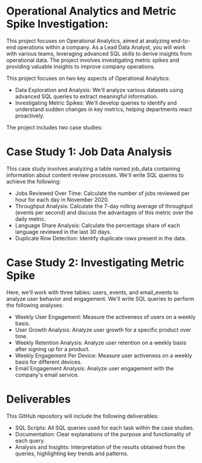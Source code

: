 # Operational Analytics and Metric Spike Investigation:
This project focuses on Operational Analytics, aimed at analyzing end-to-end operations within a company. As a Lead Data Analyst, you will work with various teams, leveraging advanced SQL skills to derive insights from operational data. The project involves investigating metric spikes and providing valuable insights to improve company operations.

This project focuses on two key aspects of Operational Analytics:
- Data Exploration and Analysis: We'll analyze various datasets using advanced SQL queries to extract meaningful information.
- Investigating Metric Spikes: We'll develop queries to identify and understand sudden changes in key metrics, helping departments react proactively.

The project includes two case studies:
# Case Study 1: Job Data Analysis

This case study involves analyzing a table named job_data containing information about content review processes. We'll write SQL queries to achieve the following:
- Jobs Reviewed Over Time: Calculate the number of jobs reviewed per hour for each day in November 2020.
- Throughput Analysis: Calculate the 7-day rolling average of throughput (events per second) and discuss the advantages of this metric over the daily metric.
- Language Share Analysis: Calculate the percentage share of each language reviewed in the last 30 days.
- Duplicate Row Detection: Identify duplicate rows present in the data.

# Case Study 2: Investigating Metric Spike
Here, we'll work with three tables: users, events, and email_events to analyze user behavior and engagement. We'll write SQL queries to perform the following analyses:
- Weekly User Engagement: Measure the activeness of users on a weekly basis.
- User Growth Analysis: Analyze user growth for a specific product over time.
- Weekly Retention Analysis: Analyze user retention on a weekly basis after signing up for a product.
- Weekly Engagement Per Device: Measure user activeness on a weekly basis for different devices.
- Email Engagement Analysis: Analyze user engagement with the company's email service.

# Deliverables
This GitHub repository will include the following deliverables:
- SQL Scripts: All SQL queries used for each task within the case studies.
- Documentation: Clear explanations of the purpose and functionality of each query.
- Analysis and Insights: Interpretation of the results obtained from the queries, highlighting key trends and patterns.
